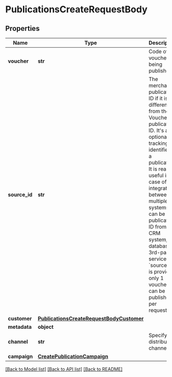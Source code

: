 # PublicationsCreateRequestBody


## Properties
Name | Type | Description | Notes
------------ | ------------- | ------------- | -------------
**voucher** | **str** | Code of the voucher being published. | [optional] 
**source_id** | **str** | The merchant&#39;s publication ID if it is different from the Voucherify publication ID. It&#39;s an optional tracking identifier of a publication. It is really useful in case of an integration between multiple systems. It can be a publication ID from a CRM system, database or 3rd-party service. If &#x60;source_id&#x60; is provided only 1 voucher can be published per request. | [optional] 
**customer** | [**PublicationsCreateRequestBodyCustomer**](PublicationsCreateRequestBodyCustomer.md) |  | [optional] 
**metadata** | **object** |  | [optional] 
**channel** | **str** | Specify the distribution channel. | [optional] 
**campaign** | [**CreatePublicationCampaign**](CreatePublicationCampaign.md) |  | [optional] 

[[Back to Model list]](../README.md#documentation-for-models) [[Back to API list]](../README.md#documentation-for-api-endpoints) [[Back to README]](../README.md)


